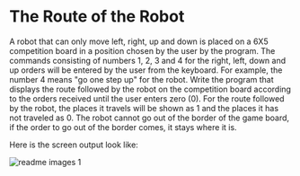 # The Route of the Robot
 A robot that can only move left, right, up and down is placed on a 6X5 competition board in a position chosen by the user by the program. The commands consisting of numbers 1, 2, 3 and 4 for the right, left, down and up orders will be entered by the user from the keyboard. For example, the number 4 means "go one step up" for the robot. Write the program that displays the route followed by the robot on the competition board according to the orders received until the user enters zero (0). For the route followed by the robot, the places it travels will be shown as 1 and the places it has not traveled as 0. The robot cannot go out of the border of the game board, if the order to go out of the border comes, it stays where it is.
 
 Here is the screen output look like:

![readme images 1](https://user-images.githubusercontent.com/88210656/227034013-1603509a-6929-4b2c-aeff-ace7dfbc2948.png)
